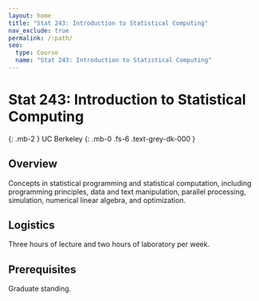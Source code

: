 ```yaml
---
layout: home
title: "Stat 243: Introduction to Statistical Computing"
nav_exclude: true
permalink: /:path/
seo:
  type: Course
  name: "Stat 243: Introduction to Statistical Computing"
---
```


# Stat 243: Introduction to Statistical Computing
{: .mb-2 }
UC Berkeley
{: .mb-0 .fs-6 .text-grey-dk-000 }




## Overview

Concepts in statistical programming and statistical computation, including programming principles, data and text manipulation, parallel processing, simulation, numerical linear algebra, and optimization.

## Logistics

Three hours of lecture and two hours of laboratory per week. 

## Prerequisites

Graduate standing. 
